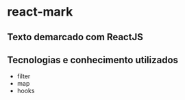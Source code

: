 # react-mark

## Texto demarcado com ReactJS

## Tecnologias e conhecimento utilizados
- filter
- map
- hooks